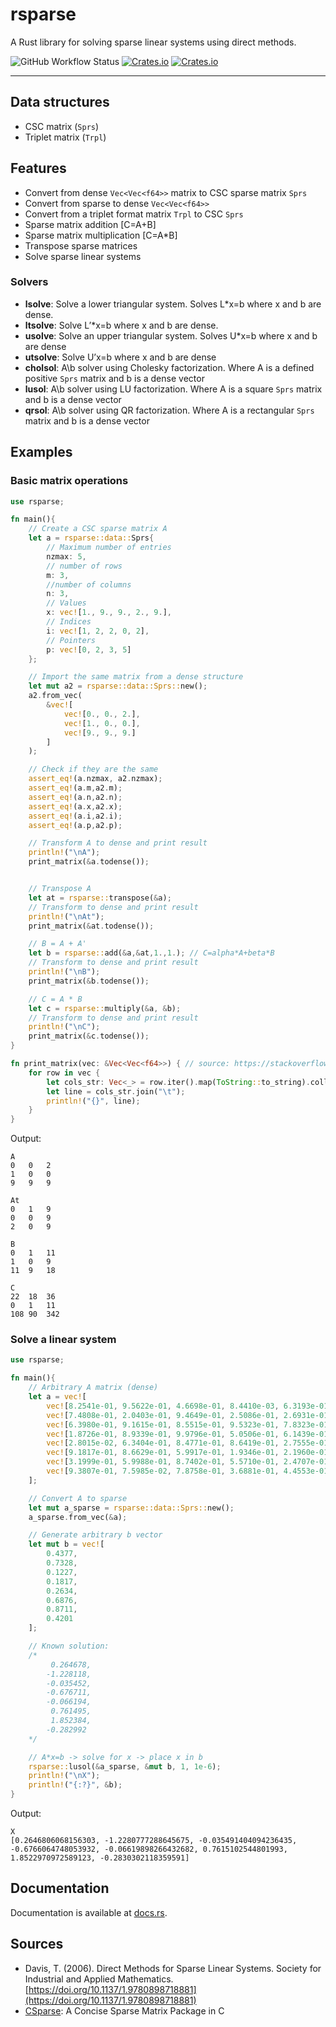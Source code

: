 # rsparse

A Rust library for solving sparse linear systems using direct methods.


![GitHub Workflow Status](https://img.shields.io/github/actions/workflow/status/rlado/rsparse/rust.yml) [![Crates.io](https://img.shields.io/crates/d/rsparse)](https://crates.io/crates/rsparse) [![Crates.io](https://img.shields.io/crates/v/rsparse)](https://crates.io/crates/rsparse)

---

## Data structures
- CSC matrix (`Sprs`)
- Triplet matrix (`Trpl`)

## Features
- Convert from dense `Vec<Vec<f64>>` matrix to CSC sparse matrix `Sprs`
- Convert from sparse to dense `Vec<Vec<f64>>`
- Convert from a triplet format matrix `Trpl` to CSC `Sprs`
- Sparse matrix addition [C=A+B]
- Sparse matrix multiplication [C=A*B]
- Transpose sparse matrices
- Solve sparse linear systems

### Solvers
- **lsolve**: Solve a lower triangular system. Solves L*x=b where x and b are dense.
- **ltsolve**: Solve L’*x=b where x and b are dense.
- **usolve**: Solve an upper triangular system. Solves U*x=b where x and b are dense
- **utsolve**: Solve U’x=b where x and b are dense
- **cholsol**: A\b solver using Cholesky factorization. Where A is a defined positive `Sprs` matrix and b is a dense vector
- **lusol**: A\b solver using LU factorization. Where A is a square `Sprs` matrix and b is a dense vector
- **qrsol**: A\b solver using QR factorization. Where A is a rectangular `Sprs` matrix and b is a dense vector

## Examples
### Basic matrix operations
```rust
use rsparse;

fn main(){
    // Create a CSC sparse matrix A
    let a = rsparse::data::Sprs{
        // Maximum number of entries
        nzmax: 5,
        // number of rows
        m: 3,
        //number of columns
        n: 3,
        // Values
        x: vec![1., 9., 9., 2., 9.],
        // Indices  
        i: vec![1, 2, 2, 0, 2],
        // Pointers
        p: vec![0, 2, 3, 5]
    };

    // Import the same matrix from a dense structure
    let mut a2 = rsparse::data::Sprs::new();
    a2.from_vec(
        &vec![
            vec![0., 0., 2.], 
            vec![1., 0., 0.], 
            vec![9., 9., 9.]
        ]
    );

    // Check if they are the same
    assert_eq!(a.nzmax, a2.nzmax);
    assert_eq!(a.m,a2.m);
    assert_eq!(a.n,a2.n);
    assert_eq!(a.x,a2.x);
    assert_eq!(a.i,a2.i);
    assert_eq!(a.p,a2.p);

    // Transform A to dense and print result
    println!("\nA");
    print_matrix(&a.todense());


    // Transpose A
    let at = rsparse::transpose(&a);
    // Transform to dense and print result
    println!("\nAt");
    print_matrix(&at.todense());

    // B = A + A'
    let b = rsparse::add(&a,&at,1.,1.); // C=alpha*A+beta*B
    // Transform to dense and print result
    println!("\nB");
    print_matrix(&b.todense());

    // C = A * B
    let c = rsparse::multiply(&a, &b);
    // Transform to dense and print result
    println!("\nC");
    print_matrix(&c.todense());
}

fn print_matrix(vec: &Vec<Vec<f64>>) { // source: https://stackoverflow.com/questions/36111784/how-to-convert-a-vecvecf64-into-a-string
    for row in vec {
        let cols_str: Vec<_> = row.iter().map(ToString::to_string).collect();
        let line = cols_str.join("\t");
        println!("{}", line);
    }
}
```

Output:

```
A
0	0	2
1	0	0
9	9	9

At
0	1	9
0	0	9
2	0	9

B
0	1	11
1	0	9
11	9	18

C
22	18	36
0	1	11
108	90	342
```


### Solve a linear system
```rust
use rsparse;

fn main(){
    // Arbitrary A matrix (dense)
    let a = vec![
        vec![8.2541e-01, 9.5622e-01, 4.6698e-01, 8.4410e-03, 6.3193e-01, 7.5741e-01, 5.3584e-01, 3.9448e-01],
        vec![7.4808e-01, 2.0403e-01, 9.4649e-01, 2.5086e-01, 2.6931e-01, 5.5866e-01, 3.1827e-01, 2.9819e-02],
        vec![6.3980e-01, 9.1615e-01, 8.5515e-01, 9.5323e-01, 7.8323e-01, 8.6003e-01, 7.5761e-01, 8.9255e-01],
        vec![1.8726e-01, 8.9339e-01, 9.9796e-01, 5.0506e-01, 6.1439e-01, 4.3617e-01, 7.3369e-01, 1.5565e-01],
        vec![2.8015e-02, 6.3404e-01, 8.4771e-01, 8.6419e-01, 2.7555e-01, 3.5909e-01, 7.6644e-01, 8.9905e-02],
        vec![9.1817e-01, 8.6629e-01, 5.9917e-01, 1.9346e-01, 2.1960e-01, 1.8676e-01, 8.7020e-01, 2.7891e-01],
        vec![3.1999e-01, 5.9988e-01, 8.7402e-01, 5.5710e-01, 2.4707e-01, 7.5652e-01, 8.3682e-01, 6.3145e-01],
        vec![9.3807e-01, 7.5985e-02, 7.8758e-01, 3.6881e-01, 4.4553e-01, 5.5005e-02, 3.3908e-01, 3.4573e-01],
    ];

    // Convert A to sparse
    let mut a_sparse = rsparse::data::Sprs::new();
    a_sparse.from_vec(&a);

    // Generate arbitrary b vector
    let mut b = vec![
        0.4377,
        0.7328,
        0.1227,
        0.1817,
        0.2634,
        0.6876,
        0.8711,
        0.4201
    ];

    // Known solution:
    /*
         0.264678,
        -1.228118,
        -0.035452,
        -0.676711,
        -0.066194,
         0.761495,
         1.852384,
        -0.282992
    */

    // A*x=b -> solve for x -> place x in b
    rsparse::lusol(&a_sparse, &mut b, 1, 1e-6);
    println!("\nX");
    println!("{:?}", &b);
}
```

Output: 

```
X
[0.2646806068156303, -1.2280777288645675, -0.035491404094236435, -0.6766064748053932, -0.06619898266432682, 0.7615102544801993, 1.8522970972589123, -0.2830302118359591]
```

## Documentation
Documentation is available at [docs.rs](https://docs.rs/rsparse).

## Sources
- Davis, T. (2006). Direct Methods for Sparse Linear Systems. Society for Industrial and Applied Mathematics. [https://doi.org/10.1137/1.9780898718881](https://doi.org/10.1137/1.9780898718881)
- [CSparse](https://people.math.sc.edu/Burkardt/c_src/csparse/csparse.html): A Concise Sparse Matrix Package in C